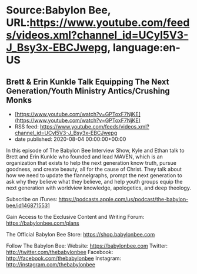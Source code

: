 # Source:Babylon Bee, URL:https://www.youtube.com/feeds/videos.xml?channel_id=UCyl5V3-J_Bsy3x-EBCJwepg, language:en-US

## Brett & Erin Kunkle Talk Equipping The Next Generation/Youth Ministry Antics/Crushing Monks
 - [https://www.youtube.com/watch?v=GPToxF7NjKE](https://www.youtube.com/watch?v=GPToxF7NjKE)
 - RSS feed: https://www.youtube.com/feeds/videos.xml?channel_id=UCyl5V3-J_Bsy3x-EBCJwepg
 - date published: 2020-08-04 00:00:00+00:00

In this episode of The Babylon Bee Interview Show, Kyle and Ethan talk to Brett and Erin Kunkle who founded and lead MAVEN, which is an organization that exists to help the next generation know truth, pursue goodness, and create beauty, all for the cause of Christ. They talk about how we need to update the flannelgraphs, prompt the next generation to ask why they believe what they believe, and help youth groups equip the next generation with worldview knowledge, apologetics, and deep theology. 

Subscribe on iTunes: https://podcasts.apple.com/us/podcast/the-babylon-bee/id1468715531

Gain Access to the Exclusive Content and Writing Forum: https://babylonbee.com/plans

The Official Babylon Bee Store: https://shop.babylonbee.com

Follow The Babylon Bee:
Website: https://babylonbee.com
Twitter: http://twitter.com/thebabylonbee
Facebook: http://facebook.com/thebabylonbee
Instagram: http://instagram.com/thebabylonbee

